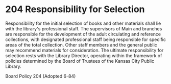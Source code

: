 # 204 Responsibility for Selection

Responsibility for the initial selection of books and other materials shall lie with the library's professional staff. The supervisors of Main and branches are responsible for the development of the adult circulating and reference collections, with designated professional staff being responsible for specific areas of the total collection. Other staff members and the general public may recommend materials for consideration. The ultimate responsibility for selection rests with the Library Director, operating within the framework of policies determined by the Board of Trustees of the Kansas City Public Library.

Board Policy 204 (Adopted 6-84)
